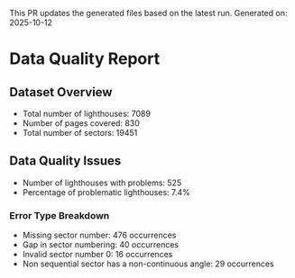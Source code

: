 This PR updates the generated files based on the latest run.
Generated on: 2025-10-12

# Data Quality Report

## Dataset Overview
- Total number of lighthouses: 7089
- Number of pages covered: 830
- Total number of sectors: 19451

## Data Quality Issues
- Number of lighthouses with problems: 525
- Percentage of problematic lighthouses: 7.4%

### Error Type Breakdown
- Missing sector number: 476 occurrences
- Gap in sector numbering: 40 occurrences
- Invalid sector number 0: 16 occurrences
- Non sequential sector has a non-continuous angle: 29 occurrences


